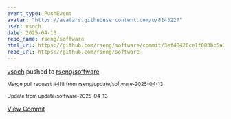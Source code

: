 ```yaml
---
event_type: PushEvent
avatar: "https://avatars.githubusercontent.com/u/814322?"
user: vsoch
date: 2025-04-13
repo_name: rseng/software
html_url: https://github.com/rseng/software/commit/3ef48426ce1f083bc5a365a6269b6f834389f864
repo_url: https://github.com/rseng/software
---
```


<a href='https://github.com/vsoch' target='_blank'>vsoch</a> pushed to <a href='https://github.com/rseng/software' target='_blank'>rseng/software</a>

<small>Merge pull request #418 from rseng/update/software-2025-04-13

Update from update/software-2025-04-13</small>

<a href='https://github.com/rseng/software/commit/3ef48426ce1f083bc5a365a6269b6f834389f864' target='_blank'>View Commit</a>
